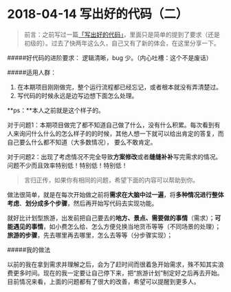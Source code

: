 # 2018-04-14 写出好的代码（二）
>前言：之前写过一篇[「写出好的代码」](/2016-07-03%20%E5%86%99%E5%87%BA%E5%A5%BD%E7%9A%84%E4%BB%A3%E7%A0%81)，里面只是简单的提到了要求（还是初级的）。过去了快两年这么久，自己又有了新的体会，在这里分享一下。

#####好代码的进阶要求：
逻辑清晰，bug 少。（内心吐槽：这个不是废话）

#####适用人群：
1.  在本期项目刚刚做完，整个运行流程都已经忘记，或者根本就没有弄清楚过。
2.  写代码的时候永远是边写边想下面怎么处理。

**ps：**本人之前就是这个样子的。

对于问题1：本期项目做完了都不知道自己做了什么，没有什么积累。每次看到有人来询问什么什么的怎么样子的的时候，其他人想一下就可以给出肯定的答复，而自己要么什么都不知道（大多数情况）， 要么不敢肯定。

对于问题2：出现了考虑情况不完全导致**方案修改**或者**缝缝补补**写完需求的情况。问题不少而且效率特别低！特别低！特别低！

>言归正传，如果你有相同的问题，希望下面的内容可以帮助到你。

做法很简单，就是在每次开始做之前将**需求在大脑中过一遍**，将**多种情况进行整体考虑**、**划分成多个步骤**，然后再开始写代码去实现功能。

就好比计划型旅游，出发前把自己要去的**地方、景点、需要做的事情**（需求）；**可能遇见的事情**，如小费怎么给、怎么方便兑换当地货币等等（不同场景的处理）；**旅游的步骤**，先去哪里再去哪里，怎么去等等（分步骤实现）；

#####我的做法

以前的我在拿到需求并理解之后，会为了赶时间而很着急开始需求，殊不知其实浪费更多时间。现在的我一定要让自己停下来，把“旅游计划”制定好之后再去开始。目前情况来看，上面的问题都有了很大的改善，希望可以提醒到更多人。
